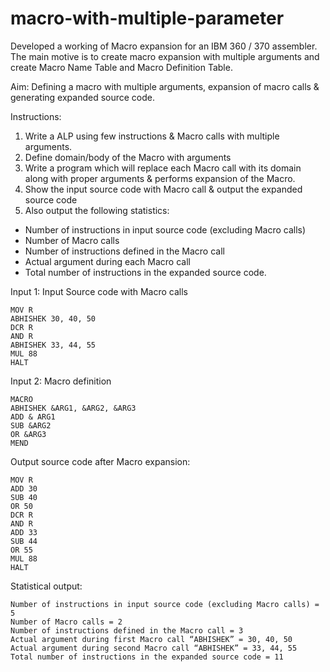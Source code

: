 # macro-with-multiple-parameter
Developed a working of Macro expansion for an IBM 360 / 370 assembler. The main motive is to create macro expansion with multiple arguments and create Macro Name Table and Macro Definition Table.

Aim: Defining a macro with multiple arguments, expansion of macro calls & generating expanded source
code.

Instructions:
1) Write a ALP using few instructions & Macro calls with multiple arguments.
2) Define domain/body of the Macro with arguments
3) Write a program which will replace each Macro call with its domain along with proper
arguments & performs expansion of the Macro.
4) Show the input source code with Macro call & output the expanded source code
5) Also output the following statistics:
- Number of instructions in input source code (excluding Macro calls)
- Number of Macro calls
- Number of instructions defined in the Macro call
- Actual argument during each Macro call
- Total number of instructions in the expanded source code.

Input 1: Input Source code with Macro calls
```
MOV R
ABHISHEK 30, 40, 50
DCR R
AND R
ABHISHEK 33, 44, 55
MUL 88
HALT
```
Input 2: Macro definition
```
MACRO
ABHISHEK &ARG1, &ARG2, &ARG3
ADD & ARG1
SUB &ARG2
OR &ARG3
MEND
```

Output source code after Macro expansion:
```
MOV R
ADD 30
SUB 40
OR 50
DCR R
AND R
ADD 33
SUB 44
OR 55
MUL 88
HALT
```

Statistical output:
```
Number of instructions in input source code (excluding Macro calls) = 5
Number of Macro calls = 2
Number of instructions defined in the Macro call = 3
Actual argument during first Macro call “ABHISHEK” = 30, 40, 50
Actual argument during second Macro call “ABHISHEK” = 33, 44, 55
Total number of instructions in the expanded source code = 11
```
